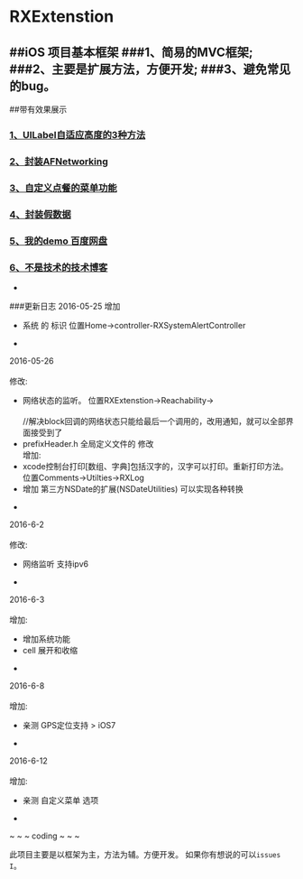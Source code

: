 # RXExtenstion
##iOS 项目基本框架
###1、简易的MVC框架;
###2、主要是扩展方法，方便开发;
###3、避免常见的bug。
-
##带有效果展示
### [1、UILabel自适应高度的3种方法](https://github.com/srxboys/RXExtenstion/blob/master/srxboys/label/UILabel3type.md) 

### [2、](http://weibo.com/1759864273/Dxsiixb4M?from=page_1005051759864273_profile&wvr=6&mod=weibotime&type=comment#_rnd1465802552136)[封装AFNetworking](http://blog.csdn.net/srxboys/article/details/50774553)

### [3、自定义点餐的菜单功能](https://github.com/srxboys/RXExtenstion/blob/master/srxboys/Menu/menu.md)

### [4、封装假数据](https://github.com/srxboys/RXExtenstion/tree/master/srxboys/falseData/falseData.md)

### [5、我的demo 百度网盘](http://pan.baidu.com/s/1hqH9ZNI) 

### [6、不是技术的技术博客](https://weibo.com/srxboys)
-

###更新日志
2016-05-25
增加<br>
* 系统 的 标识 位置Home->controller-RXSystemAlertController

-

2016-05-26 <br>  
修改: <br>  
* 网络状态的监听。  位置RXExtenstion->Reachability-><br>  
  //解决block回调的网络状态只能给最后一个调用的，改用通知，就可以全部界面接受到了<br>  
* prefixHeader.h 全局定义文件的 修改<br>
增加: <br>  
* xcode控制台打印[数组、字典]包括汉字的，汉字可以打印。重新打印方法。 位置Comments->Utilties->RXLog<br>
* 增加 第三方NSDate的扩展(NSDateUtilities)  可以实现各种转换

-

2016-6-2 <br>  
修改: <br>  
* 网络监听 支持ipv6

-

2016-6-3 <br>  
增加: <br>   
* 增加系统功能 
* cell 展开和收缩  

-

2016-6-8 <br>  
增加:
* 亲测 GPS定位支持 > iOS7

-

2016-6-12 <br>  
增加: 
* 亲测 自定义菜单 选项

- 

~ ~ ~  coding ~ ~ ~ 

此项目主要是以框架为主，方法为辅。方便开发。 
如果你有想说的可以`issues I`。
